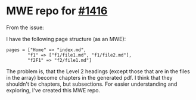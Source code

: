 # MWE repo for [#1416](https://github.com/JuliaDocs/Documenter.jl/issues/1416)

From the issue:

I have the following page structure (as an MWE):
```
pages = ["Home" => "index.md",
        "f1" => ["f1/file1.md", "f1/file2.md"],
        "f2F1" => "f2/file1.md"]
```
The problem is, that the Level 2 headings (except those that are in the files in the array) become chapters in the generated pdf.
I think that they shouldn't be chapters, but subsections.
For easier understanding and exploring, I've created this MWE repo.